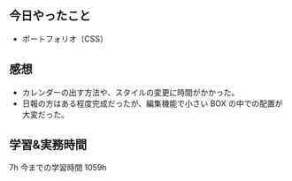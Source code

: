 ## 今日やったこと

- ポートフォリオ（CSS）

## 感想

- カレンダーの出す方法や、スタイルの変更に時間がかかった。
- 日報の方はある程度完成だったが、編集機能で小さい BOX の中での配置が大変だった。

## 学習&実務時間

7h
今までの学習時間 1059h
